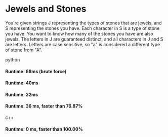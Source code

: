# Jewels and Stones

You're given strings J representing the types of stones that are jewels, and S representing the stones you have.  Each character in S is a type of stone you have.  You want to know how many of the stones you have are also jewels. The letters in J are guaranteed distinct, and all characters in J and S are letters. Letters are case sensitive, so "a" is considered a different type of stone from "A".

python
#### Runtime: 68ms (brute force)
#### Runtime: 40ms
#### Runtime: 32ms
#### Runtime: 36 ms, faster than 76.87%

c++
#### Runtime: 0 ms, faster than 100.00%


